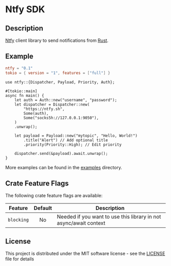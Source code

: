 # Ntfy SDK

## Description

[Ntfy](https://ntfy.sh) client library to send notifications from [Rust](https://rust-lang.org).

## Example

```toml
ntfy = "0.1"
tokio = { version = "1", features = ["full"] }
```

```rust,no_run
use ntfy::{Dispatcher, Payload, Priority, Auth};

#[tokio::main]
async fn main() {
    let auth = Auth::new("username", "password");
    let dispatcher = Dispatcher::new(
        "https://ntfy.sh",
        Some(auth),
        Some("socks5h://127.0.0.1:9050"),
    )
    .unwrap();

    let payload = Payload::new("mytopic", "Hello, World!")
        .title("Alert") // Add optional title
        .priority(Priority::High); // Edit priority

    dispatcher.send(&payload).await.unwrap();
}
```

More examples can be found in the [examples](./examples/) directory.

## Crate Feature Flags

The following crate feature flags are available:

| Feature             | Default | Description                                                                                                                |
| ------------------- | :-----: | -------------------------------------------------------------------------------------------------------------------------- |
| `blocking`          |   No    | Needed if you want to use this library in not async/await context                                                          |

## License

This project is distributed under the MIT software license - see the [LICENSE](LICENSE) file for details